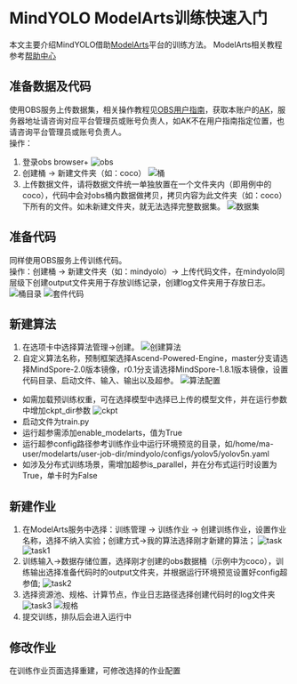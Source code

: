 # MindYOLO ModelArts训练快速入门

本文主要介绍MindYOLO借助[ModelArts](https://www.huaweicloud.com/product/modelarts.html)平台的训练方法。
ModelArts相关教程参考[帮助中心](https://docs.xckpjs.com/zh-cn/modelarts/index.html)

## 准备数据及代码
使用OBS服务上传数据集，相关操作教程见[OBS用户指南](https://docs.xckpjs.com/zh-cn/obs/index.html)，获取本账户的[AK](https://docs.xckpjs.com/zh-cn/browsertg/obs/obs_03_1007.html)，服务器地址请咨询对应平台管理员或账号负责人，如AK不在用户指南指定位置，也请咨询平台管理员或账号负责人。<br>
操作：
1. 登录obs browser+
![obs](https://github.com/Ash-Lee233/image/blob/main/mindyolo/modelarts_tutorial/obs.jpg)
2. 创建桶 -> 新建文件夹（如：coco）
![桶](https://github.com/Ash-Lee233/image/blob/main/mindyolo/modelarts_tutorial/%E5%88%9B%E5%BB%BA%E6%A1%B6.jpg)
3. 上传数据文件，请将数据文件统一单独放置在一个文件夹内（即用例中的coco），代码中会对obs桶内数据做拷贝，拷贝内容为此文件夹（如：coco）下所有的文件。如未新建文件夹，就无法选择完整数据集。
![数据集](https://github.com/Ash-Lee233/image/blob/main/mindyolo/modelarts_tutorial/%E6%95%B0%E6%8D%AE%E9%9B%86.jpg)


## 准备代码

同样使用OBS服务上传训练代码。<br>
操作：创建桶 -> 新建文件夹（如：mindyolo）-> 上传代码文件，在mindyolo同层级下创建output文件夹用于存放训练记录，创建log文件夹用于存放日志。
![桶目录](https://github.com/Ash-Lee233/image/blob/main/mindyolo/modelarts_tutorial/%E4%BB%A3%E7%A0%81%E6%A1%B6.jpg)
![套件代码](https://github.com/Ash-Lee233/image/blob/main/mindyolo/modelarts_tutorial/%E5%A5%97%E4%BB%B6%E4%BB%A3%E7%A0%81.jpg)


## 新建算法

1. 在选项卡中选择算法管理->创建。
![创建算法](https://github.com/Ash-Lee233/image/blob/main/mindyolo/modelarts_tutorial/%E6%96%B0%E5%BB%BA%E7%AE%97%E6%B3%95.jpg)
2. 自定义算法名称，预制框架选择Ascend-Powered-Engine，master分支请选择MindSpore-2.0版本镜像，r0.1分支请选择MindSpore-1.8.1版本镜像，设置代码目录、启动文件、输入、输出以及超参。
![算法配置](https://github.com/Ash-Lee233/image/blob/main/mindyolo/modelarts_tutorial/%E7%AE%97%E6%B3%95%E9%85%8D%E7%BD%AE.jpg)


* 如需加载预训练权重，可在选择模型中选择已上传的模型文件，并在运行参数中增加ckpt_dir参数
![ckpt](https://github.com/Ash-Lee233/image/blob/main/mindyolo/modelarts_tutorial/ckpt.jpg)
* 启动文件为train.py
* 运行超参需添加enable_modelarts，值为True
* 运行超参config路径参考训练作业中运行环境预览的目录，如/home/ma-user/modelarts/user-job-dir/mindyolo/configs/yolov5/yolov5n.yaml
* 如涉及分布式训练场景，需增加超参is_parallel，并在分布式运行时设置为True，单卡时为False

## 新建作业
1. 在ModelArts服务中选择：训练管理 -> 训练作业 -> 创建训练作业，设置作业名称，选择不纳入实验；创建方式->我的算法选择刚才新建的算法；
![task](https://github.com/Ash-Lee233/image/blob/main/mindyolo/modelarts_tutorial/%E5%88%9B%E5%BB%BA%E8%AE%AD%E7%BB%83%E4%BD%9C%E4%B8%9A.jpg)
![task1](https://github.com/Ash-Lee233/image/blob/main/mindyolo/modelarts_tutorial/%E8%AE%AD%E7%BB%83%E4%BD%9C%E4%B8%9A1.jpg)
2. 训练输入->数据存储位置，选择刚才创建的obs数据桶（示例中为coco），训练输出选择准备代码时的output文件夹，并根据运行环境预览设置好config超参值;
![task2](https://github.com/Ash-Lee233/image/blob/main/mindyolo/modelarts_tutorial/%E8%AE%AD%E7%BB%83%E4%BD%9C%E4%B8%9A2.jpg)
3. 选择资源池、规格、计算节点，作业日志路径选择创建代码时的log文件夹
![task3](https://github.com/Ash-Lee233/image/blob/main/mindyolo/modelarts_tutorial/%E8%AE%AD%E7%BB%83%E4%BD%9C%E4%B8%9A3.jpg)
![规格](https://github.com/Ash-Lee233/image/blob/main/mindyolo/modelarts_tutorial/%E8%A7%84%E6%A0%BC.jpg)
4. 提交训练，排队后会进入运行中

## 修改作业
在训练作业页面选择重建，可修改选择的作业配置
